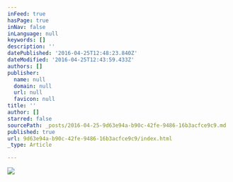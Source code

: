 ```yaml
---
inFeed: true
hasPage: true
inNav: false
inLanguage: null
keywords: []
description: ''
datePublished: '2016-04-25T12:48:23.840Z'
dateModified: '2016-04-25T12:43:59.433Z'
authors: []
publisher:
  name: null
  domain: null
  url: null
  favicon: null
title: ''
author: []
starred: false
sourcePath: _posts/2016-04-25-9d63e94a-b90c-42fe-9486-16b3acfce9c9.md
published: true
url: 9d63e94a-b90c-42fe-9486-16b3acfce9c9/index.html
_type: Article

---
```

![](https://the-grid-user-content.s3-us-west-2.amazonaws.com/916f31b6-8967-4d61-9751-8b3633f21341.png)